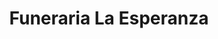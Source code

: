 ---
title: "Funeraria La Esperanza"
url: /ciudad-guayana-puerto-ordaz/funeraria-la-esperanza/
shop: directores de funerarias
---